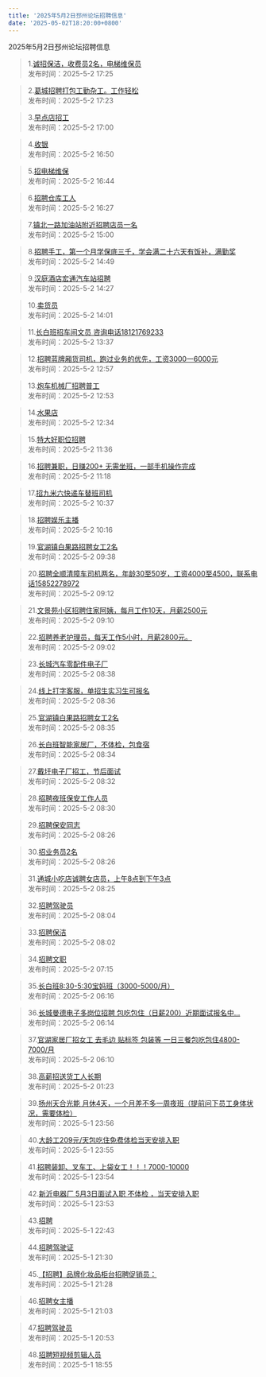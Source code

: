 ```yaml
---
title: '2025年5月2日邳州论坛招聘信息'
date: '2025-05-02T18:20:00+0800'
---
```

2025年5月2日邳州论坛招聘信息
<!--more-->
>1.[诚招保洁，收费员2名，电梯维保员](https://www.pzzc.net/forum.php?mod=viewthread&tid=10510118)<br>
>发布时间：2025-5-2 17:25

>2.[葛城招聘打包工勤杂工。工作轻松](https://www.pzzc.net/forum.php?mod=viewthread&tid=10510117)<br>
>发布时间：2025-5-2 17:23

>3.[早点店招工](https://www.pzzc.net/forum.php?mod=viewthread&tid=10510112)<br>
>发布时间：2025-5-2 17:00

>4.[收银](https://www.pzzc.net/forum.php?mod=viewthread&tid=10510111)<br>
>发布时间：2025-5-2 16:50

>5.[招电梯维保](https://www.pzzc.net/forum.php?mod=viewthread&tid=10510109)<br>
>发布时间：2025-5-2 16:44

>6.[招聘仓库工人](https://www.pzzc.net/forum.php?mod=viewthread&tid=10510107)<br>
>发布时间：2025-5-2 16:27

>7.[镇北一路加油站附近招聘店员一名](https://www.pzzc.net/forum.php?mod=viewthread&tid=10510099)<br>
>发布时间：2025-5-2 15:00

>8.[招聘手工，第一个月学保底三千，学会满二十六天有饭补，满勤奖](https://www.pzzc.net/forum.php?mod=viewthread&tid=10510095)<br>
>发布时间：2025-5-2 14:49

>9.[汉庭酒店宏通汽车站招聘](https://www.pzzc.net/forum.php?mod=viewthread&tid=10510094)<br>
>发布时间：2025-5-2 14:27

>10.[卖货员](https://www.pzzc.net/forum.php?mod=viewthread&tid=10510092)<br>
>发布时间：2025-5-2 14:01

>11.[长白班招车间文员  咨询电话18121769233](https://www.pzzc.net/forum.php?mod=viewthread&tid=10510087)<br>
>发布时间：2025-5-2 13:37

>12.[招聘蓝牌厢货司机，跑过业务的优先，工资3000一6000元](https://www.pzzc.net/forum.php?mod=viewthread&tid=10510084)<br>
>发布时间：2025-5-2 12:57

>13.[炮车机械厂招聘普工](https://www.pzzc.net/forum.php?mod=viewthread&tid=10510083)<br>
>发布时间：2025-5-2 12:53

>14.[水果店](https://www.pzzc.net/forum.php?mod=viewthread&tid=10510078)<br>
>发布时间：2025-5-2 12:34

>15.[特大好职位招聘](https://www.pzzc.net/forum.php?mod=viewthread&tid=10510073)<br>
>发布时间：2025-5-2 11:36

>16.[招聘兼职，日赚200+ 无需坐班，一部手机操作完成](https://www.pzzc.net/forum.php?mod=viewthread&tid=10510069)<br>
>发布时间：2025-5-2 11:18

>17.[招九米六快递车替班司机](https://www.pzzc.net/forum.php?mod=viewthread&tid=10510060)<br>
>发布时间：2025-5-2 10:37

>18.[招聘娱乐主播](https://www.pzzc.net/forum.php?mod=viewthread&tid=10510053)<br>
>发布时间：2025-5-2 10:16

>19.[官湖镇白果路招聘女工2名](https://www.pzzc.net/forum.php?mod=viewthread&tid=10510044)<br>
>发布时间：2025-5-2 09:38

>20.[招聘全顺清障车司机两名，年龄30至50岁，工资4000至4500，联系电话15852278972](https://www.pzzc.net/forum.php?mod=viewthread&tid=10510041)<br>
>发布时间：2025-5-2 09:12

>21.[文景苑小区招聘住家阿姨，每月工作10天，月薪2500元](https://www.pzzc.net/forum.php?mod=viewthread&tid=10510038)<br>
>发布时间：2025-5-2 09:10

>22.[招聘养老护理员，每天工作5小时，月薪2800元。](https://www.pzzc.net/forum.php?mod=viewthread&tid=10510036)<br>
>发布时间：2025-5-2 09:02

>23.[长城汽车零配件电子厂](https://www.pzzc.net/forum.php?mod=viewthread&tid=10510031)<br>
>发布时间：2025-5-2 08:38

>24.[线上打字客服，单招生实习生可报名](https://www.pzzc.net/forum.php?mod=viewthread&tid=10510030)<br>
>发布时间：2025-5-2 08:36

>25.[官湖镇白果路招聘女工2名](https://www.pzzc.net/forum.php?mod=viewthread&tid=10510029)<br>
>发布时间：2025-5-2 08:35

>26.[长白班智能家居厂，不体检，包食宿](https://www.pzzc.net/forum.php?mod=viewthread&tid=10510028)<br>
>发布时间：2025-5-2 08:34

>27.[戴圩电子厂招工，节后面试](https://www.pzzc.net/forum.php?mod=viewthread&tid=10510026)<br>
>发布时间：2025-5-2 08:32

>28.[招聘夜班保安工作人员](https://www.pzzc.net/forum.php?mod=viewthread&tid=10510024)<br>
>发布时间：2025-5-2 08:30

>29.[招聘保安同志](https://www.pzzc.net/forum.php?mod=viewthread&tid=10510022)<br>
>发布时间：2025-5-2 08:26

>30.[招业务员2名](https://www.pzzc.net/forum.php?mod=viewthread&tid=10510021)<br>
>发布时间：2025-5-2 08:26

>31.[通城小吃店诚聘女店员，上午8点到下午3点](https://www.pzzc.net/forum.php?mod=viewthread&tid=10510019)<br>
>发布时间：2025-5-2 08:25

>32.[招聘驾驶员](https://www.pzzc.net/forum.php?mod=viewthread&tid=10510013)<br>
>发布时间：2025-5-2 08:04

>33.[招聘保洁](https://www.pzzc.net/forum.php?mod=viewthread&tid=10510012)<br>
>发布时间：2025-5-2 08:02

>34.[招聘文职](https://www.pzzc.net/forum.php?mod=viewthread&tid=10510008)<br>
>发布时间：2025-5-2 07:15

>35.[长白班8:30-5:30宝妈班（3000-5000/月）](https://www.pzzc.net/forum.php?mod=viewthread&tid=10510005)<br>
>发布时间：2025-5-2 06:16

>36.[长城曼德电子多岗位招聘  包吃包住（日薪200）近期面试报名中…](https://www.pzzc.net/forum.php?mod=viewthread&tid=10510004)<br>
>发布时间：2025-5-2 06:14

>37.[官湖家居厂招女工 去毛边 贴标签 包装等 一日三餐包吃包住4800-7000/月](https://www.pzzc.net/forum.php?mod=viewthread&tid=10510003)<br>
>发布时间：2025-5-2 06:10

>38.[高薪招送货工人长期](https://www.pzzc.net/forum.php?mod=viewthread&tid=10510002)<br>
>发布时间：2025-5-2 01:23

>39.[扬州天合光能
月休4天，一个月差不多一周夜班（提前问下员工身体状况，需要体检）](https://www.pzzc.net/forum.php?mod=viewthread&tid=10509997)<br>
>发布时间：2025-5-1 23:56

>40.[大龄工209元/天包吃住免费体检当天安排入职](https://www.pzzc.net/forum.php?mod=viewthread&tid=10509996)<br>
>发布时间：2025-5-1 23:55

>41.[招聘装卸、叉车工、上袋女工！！！7000-10000](https://www.pzzc.net/forum.php?mod=viewthread&tid=10509995)<br>
>发布时间：2025-5-1 23:54

>42.[新沂电器厂
5月3日面试入职
不体检 ，当天安排入职](https://www.pzzc.net/forum.php?mod=viewthread&tid=10509994)<br>
>发布时间：2025-5-1 23:53

>43.[招聘](https://www.pzzc.net/forum.php?mod=viewthread&tid=10509991)<br>
>发布时间：2025-5-1 22:43

>44.[招聘驾驶证](https://www.pzzc.net/forum.php?mod=viewthread&tid=10509983)<br>
>发布时间：2025-5-1 21:30

>45.[【招聘】品牌化妆品柜台招聘促销员：](https://www.pzzc.net/forum.php?mod=viewthread&tid=10509981)<br>
>发布时间：2025-5-1 21:28

>46.[招聘女主播](https://www.pzzc.net/forum.php?mod=viewthread&tid=10509978)<br>
>发布时间：2025-5-1 21:03

>47.[招聘驾驶员](https://www.pzzc.net/forum.php?mod=viewthread&tid=10509972)<br>
>发布时间：2025-5-1 20:53

>48.[招聘短视频剪辑人员](https://www.pzzc.net/forum.php?mod=viewthread&tid=10509955)<br>
>发布时间：2025-5-1 18:55

